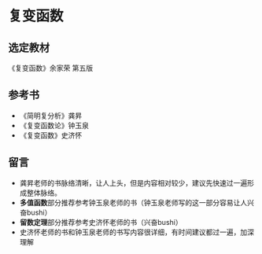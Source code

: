 # 复变函数

## 选定教材
《复变函数》余家荣 第五版

## 参考书
- 《简明复分析》龚昇
- 《复变函数论》钟玉泉
- 《复变函数》史济怀

## 留言
- 龚昇老师的书脉络清晰，让人上头，但是内容相对较少，建议先快速过一遍形成整体脉络。
- **多值函数**部分推荐参考钟玉泉老师的书（钟玉泉老师写的这一部分容易让人兴奋bushi）
- **留数定理**部分推荐参考史济怀老师的书（兴奋bushi）
- 史济怀老师的书和钟玉泉老师的书写内容很详细，有时间建议都过一遍，加深理解
